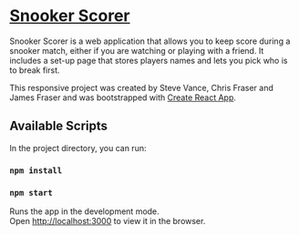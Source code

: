 # [Snooker Scorer](https://snooker-scorer-app.netlify.app/)

Snooker Scorer is a web application that allows you to keep score during a snooker match, either if you are watching or playing with a friend. It includes a set-up page that stores players names and lets you pick who is to break first.

This responsive project was created by Steve Vance, Chris Fraser and James Fraser and was bootstrapped with [Create React App](https://github.com/facebook/create-react-app).

## Available Scripts

In the project directory, you can run:

### `npm install`

### `npm start`

Runs the app in the development mode.<br />
Open [http://localhost:3000](http://localhost:3000) to view it in the browser.

